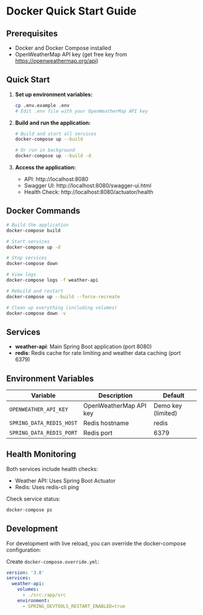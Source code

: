 # Docker Quick Start Guide

## Prerequisites
- Docker and Docker Compose installed
- OpenWeatherMap API key (get free key from https://openweathermap.org/api)

## Quick Start

1. **Set up environment variables:**
   ```bash
   cp .env.example .env
   # Edit .env file with your OpenWeatherMap API key
   ```

2. **Build and run the application:**
   ```bash
   # Build and start all services
   docker-compose up --build

   # Or run in background
   docker-compose up --build -d
   ```

3. **Access the application:**
   - API: http://localhost:8080
   - Swagger UI: http://localhost:8080/swagger-ui.html
   - Health Check: http://localhost:8080/actuator/health

## Docker Commands

```bash
# Build the application
docker-compose build

# Start services
docker-compose up -d

# Stop services
docker-compose down

# View logs
docker-compose logs -f weather-api

# Rebuild and restart
docker-compose up --build --force-recreate

# Clean up everything (including volumes)
docker-compose down -v
```

## Services

- **weather-api**: Main Spring Boot application (port 8080)
- **redis**: Redis cache for rate limiting and weather data caching (port 6379)

## Environment Variables

| Variable | Description | Default |
|----------|-------------|---------|
| `OPENWEATHER_API_KEY` | OpenWeatherMap API key | Demo key (limited) |
| `SPRING_DATA_REDIS_HOST` | Redis hostname | redis |
| `SPRING_DATA_REDIS_PORT` | Redis port | 6379 |

## Health Monitoring

Both services include health checks:
- Weather API: Uses Spring Boot Actuator
- Redis: Uses redis-cli ping

Check service status:
```bash
docker-compose ps
```

## Development

For development with live reload, you can override the docker-compose configuration:

Create `docker-compose.override.yml`:
```yaml
version: '3.8'
services:
  weather-api:
    volumes:
      - ./src:/app/src
    environment:
      - SPRING_DEVTOOLS_RESTART_ENABLED=true
```
